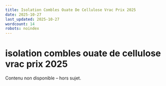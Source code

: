 ```yaml
---
title: Isolation Combles Ouate De Cellulose Vrac Prix 2025
date: 2025-10-27
last_updated: 2025-10-27
wordcount: 14
robots: noindex
---
```


# isolation combles ouate de cellulose vrac prix 2025

Contenu non disponible – hors sujet.